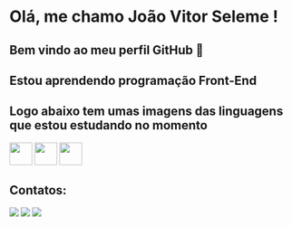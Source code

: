 # Olá, me chamo João Vitor Seleme ! 
## Bem vindo ao meu perfil GitHub 👋

## Estou aprendendo programação Front-End 
## Logo abaixo tem umas imagens das linguagens que estou estudando no momento 

<img loading="lazy" src="https://cdn.jsdelivr.net/gh/devicons/devicon/icons/java/java-original.svg" width="40" height="40"/> <img src="https://devicon-website.vercel.app/api/css3/original.svg" width="40" height="40"/> 
<img src="https://devicon-website.vercel.app/api/html5/original.svg" width="40" height="40"/>

## Contatos:

<div>
<a href="https://www.instagram.com/joaoseleme/" target="_blank"><img loading="lazy" src="https://img.shields.io/badge/-Instagram-%23E4405F?style=for-the-badge&logo=instagram&logoColor=white" target="_blank"></a>
<a href="https://www.twitch.tv/selekv1" target="_blank"><img loading="lazy" src="https://img.shields.io/badge/Twitch-9146FF?style=for-the-badge&logo=twitch&logoColor=white" target="_blank"></a>
<a href = "joao.klyf@gmail.com"><img loading="lazy" src="https://img.shields.io/badge/Gmail-D14836?style=for-the-badge&logo=gmail&logoColor=white" target="_blank"></a>
